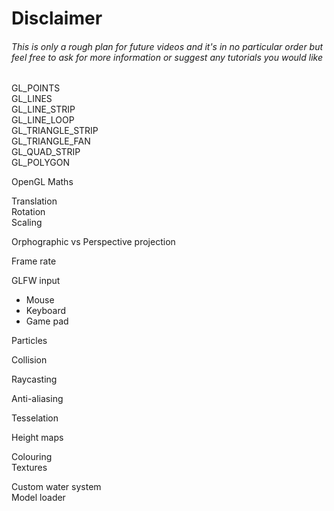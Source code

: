<h1>Disclaimer</h1>
<h6>This is only a rough plan for future videos and it's in no particular order but feel free to ask for more information or suggest any tutorials you would like</h6>

GL_POINTS<br />
GL_LINES<br />
GL_LINE_STRIP<br />
GL_LINE_LOOP<br />
GL_TRIANGLE_STRIP<br />
GL_TRIANGLE_FAN<br />
GL_QUAD_STRIP<br />
GL_POLYGON<br />

OpenGL Maths<br />

Translation<br />
Rotation<br />
Scaling<br />

Orphographic vs Perspective projection<br />

Frame rate<br />

GLFW input
<ul>
  <li>Mouse</li>
  <li>Keyboard</li>
  <li>Game pad</li>
</ul>

Particles<br />

Collision<br />

Raycasting<br />

Anti-aliasing<br />

Tesselation<br />

Height maps<br />


Colouring<br />
Textures<br />

Custom water system<br />
Model loader<br />
